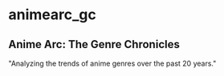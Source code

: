 # animearc_gc
## Anime Arc: The Genre Chronicles

"Analyzing the trends of anime genres over the past 20 years."
